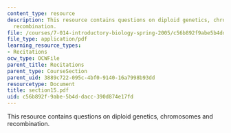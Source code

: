 ```yaml
---
content_type: resource
description: This resource contains questions on diploid genetics, chromosomes and
  recombination.
file: /courses/7-014-introductory-biology-spring-2005/c56b892f9abe5b4ddacc390d874e17fd_section15.pdf
file_type: application/pdf
learning_resource_types:
- Recitations
ocw_type: OCWFile
parent_title: Recitations
parent_type: CourseSection
parent_uid: 3889c722-095c-4bf0-9140-16a7998b93dd
resourcetype: Document
title: section15.pdf
uid: c56b892f-9abe-5b4d-dacc-390d874e17fd
---
```

This resource contains questions on diploid genetics, chromosomes and recombination.

